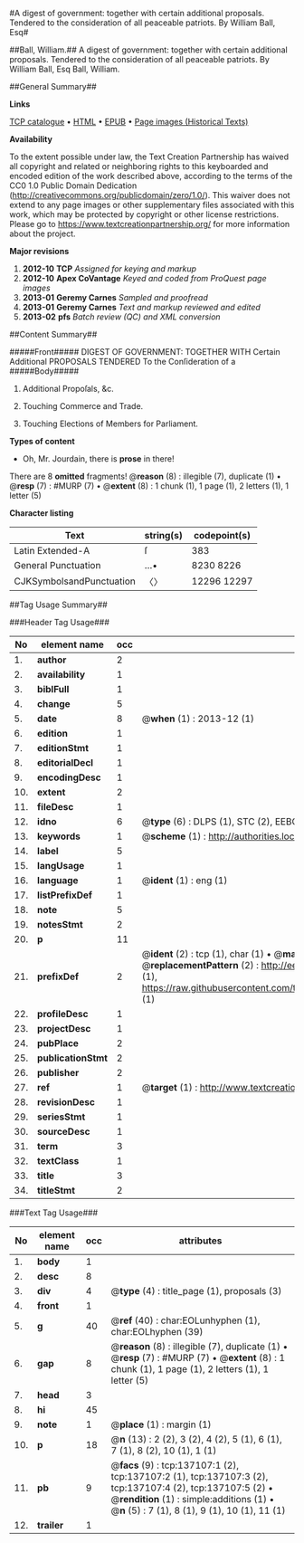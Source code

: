 #A digest of government: together with certain additional proposals. Tendered to the consideration of all peaceable patriots. By William Ball, Esq#

##Ball, William.##
A digest of government: together with certain additional proposals. Tendered to the consideration of all peaceable patriots. By William Ball, Esq
Ball, William.

##General Summary##

**Links**

[TCP catalogue](http://www.ota.ox.ac.uk/tcp/)  • 
[HTML](http://tei.it.ox.ac.uk/tcp/Texts-HTML/free/A77/A77915.html)  • 
[EPUB](http://tei.it.ox.ac.uk/tcp/Texts-EPUB/free/A77/A77915.epub) • 
[Page images (Historical Texts)](https://historicaltexts.jisc.ac.uk/eebo-99897452e)

**Availability**

To the extent possible under law, the Text Creation Partnership has waived all copyright and related or neighboring rights to this keyboarded and encoded edition of the work described above, according to the terms of the CC0 1.0 Public Domain Dedication (http://creativecommons.org/publicdomain/zero/1.0/). This waiver does not extend to any page images or other supplementary files associated with this work, which may be protected by copyright or other license restrictions. Please go to https://www.textcreationpartnership.org/ for more information about the project.

**Major revisions**

1. __2012-10__ __TCP__ *Assigned for keying and markup*
1. __2012-10__ __Apex CoVantage__ *Keyed and coded from ProQuest page images*
1. __2013-01__ __Geremy Carnes__ *Sampled and proofread*
1. __2013-01__ __Geremy Carnes__ *Text and markup reviewed and edited*
1. __2013-02__ __pfs__ *Batch review (QC) and XML conversion*

##Content Summary##

#####Front#####
 DIGEST OF GOVERNMENT: TOGETHER WITH Certain Additional PROPOSALS TENDERED To the Conſideration of a
#####Body#####

1. Additional Propoſals, &c.

1. Touching Commerce and Trade.

1. Touching Elections of Members for Parliament.

**Types of content**

  * Oh, Mr. Jourdain, there is **prose** in there!

There are 8 **omitted** fragments! 
 @__reason__ (8) : illegible (7), duplicate (1)  •  @__resp__ (7) : #MURP (7)  •  @__extent__ (8) : 1 chunk (1), 1 page (1), 2 letters (1), 1 letter (5)

**Character listing**


|Text|string(s)|codepoint(s)|
|---|---|---|
|Latin Extended-A|ſ|383|
|General Punctuation|…•|8230 8226|
|CJKSymbolsandPunctuation|〈〉|12296 12297|

##Tag Usage Summary##

###Header Tag Usage###

|No|element name|occ|attributes|
|---|---|---|---|
|1.|__author__|2||
|2.|__availability__|1||
|3.|__biblFull__|1||
|4.|__change__|5||
|5.|__date__|8| @__when__ (1) : 2013-12 (1)|
|6.|__edition__|1||
|7.|__editionStmt__|1||
|8.|__editorialDecl__|1||
|9.|__encodingDesc__|1||
|10.|__extent__|2||
|11.|__fileDesc__|1||
|12.|__idno__|6| @__type__ (6) : DLPS (1), STC (2), EEBO-CITATION (1), PROQUEST (1), VID (1)|
|13.|__keywords__|1| @__scheme__ (1) : http://authorities.loc.gov/ (1)|
|14.|__label__|5||
|15.|__langUsage__|1||
|16.|__language__|1| @__ident__ (1) : eng (1)|
|17.|__listPrefixDef__|1||
|18.|__note__|5||
|19.|__notesStmt__|2||
|20.|__p__|11||
|21.|__prefixDef__|2| @__ident__ (2) : tcp (1), char (1)  •  @__matchPattern__ (2) : ([0-9\-]+):([0-9IVX]+) (1), (.+) (1)  •  @__replacementPattern__ (2) : http://eebo.chadwyck.com/downloadtiff?vid=$1&page=$2 (1), https://raw.githubusercontent.com/textcreationpartnership/Texts/master/tcpchars.xml#$1 (1)|
|22.|__profileDesc__|1||
|23.|__projectDesc__|1||
|24.|__pubPlace__|2||
|25.|__publicationStmt__|2||
|26.|__publisher__|2||
|27.|__ref__|1| @__target__ (1) : http://www.textcreationpartnership.org/docs/. (1)|
|28.|__revisionDesc__|1||
|29.|__seriesStmt__|1||
|30.|__sourceDesc__|1||
|31.|__term__|3||
|32.|__textClass__|1||
|33.|__title__|3||
|34.|__titleStmt__|2||


###Text Tag Usage###

|No|element name|occ|attributes|
|---|---|---|---|
|1.|__body__|1||
|2.|__desc__|8||
|3.|__div__|4| @__type__ (4) : title_page (1), proposals (3)|
|4.|__front__|1||
|5.|__g__|40| @__ref__ (40) : char:EOLunhyphen (1), char:EOLhyphen (39)|
|6.|__gap__|8| @__reason__ (8) : illegible (7), duplicate (1)  •  @__resp__ (7) : #MURP (7)  •  @__extent__ (8) : 1 chunk (1), 1 page (1), 2 letters (1), 1 letter (5)|
|7.|__head__|3||
|8.|__hi__|45||
|9.|__note__|1| @__place__ (1) : margin (1)|
|10.|__p__|18| @__n__ (13) : 2 (2), 3 (2), 4 (2), 5 (1), 6 (1), 7 (1), 8 (2), 10 (1), 1 (1)|
|11.|__pb__|9| @__facs__ (9) : tcp:137107:1 (2), tcp:137107:2 (1), tcp:137107:3 (2), tcp:137107:4 (2), tcp:137107:5 (2)  •  @__rendition__ (1) : simple:additions (1)  •  @__n__ (5) : 7 (1), 8 (1), 9 (1), 10 (1), 11 (1)|
|12.|__trailer__|1||

